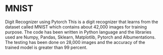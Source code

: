 # MNIST
Digit Recognizer using Pytorch
This is a digit recognizer that learns from the dataset called MNIST which contains about 42,000 images for training purpose. The code has been written in Python language and the libraries used are Numpy, Pandas, Sklearn, Matplotlib, Pytorch and Albumentations. The testing has been done on 28,000 images and the accuracy of the trained model is greater than 99 percent.

